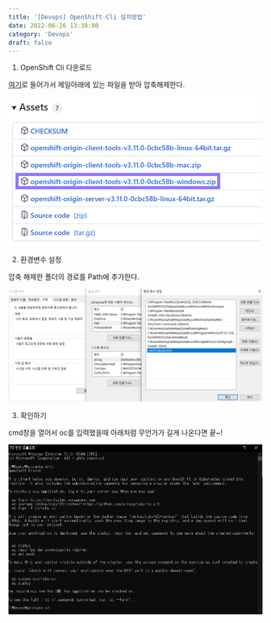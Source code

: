 ```yaml
---
title: '[Devops] OpenShift-Cli 설치방법'
date: 2022-06-26 13:38:00
category: 'Devops'
draft: false
---
```




1. OpenShift Cli 다운로드

[여기](https://github.com/openshift/origin/releases/tag/v3.11.0)로 들어가서 제일아래에 있는 파일을 받아 압축해제한다.

![220626_01.png](.\images\220626_01.png)



2. 환경변수 설정

압축 해제한 폴더의 경로를 Path에 추가한다.

![220626_02.PNG](.\images\220626_02.PNG)



3. 확인하기

cmd창을 열어서 oc를 입력했을때 아래처럼 무언가가 길게 나온다면 끝~!

![220626_03.PNG](.\images\220626_03.PNG)